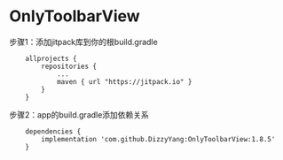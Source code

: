 ﻿# OnlyToolbarView


  步骤1：添加jitpack库到你的根build.gradle

        allprojects {
            repositories {
                ...
                maven { url "https://jitpack.io" }
            }
        }

  步骤2：app的build.gradle添加依赖关系
 
        dependencies {
            implementation 'com.github.DizzyYang:OnlyToolbarView:1.8.5'
        }
